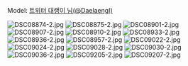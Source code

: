 ﻿---
dddd: 2024.04.06 양시숲 벚꽃
nickname: 대랭이
sns_type: x
sns_id: DaelaengI
---

<a name="DaelaengI"></a>
Model: <a href="https://x.com/DaelaengI" target="_blank">트위터 대랭이 님(@DaelaengI)</a>

![DSC08874-2.jpg](/assets/img/2024/04-06/대랭이/DSC08874-2.jpg)
![DSC08875-2.jpg](/assets/img/2024/04-06/대랭이/DSC08875-2.jpg)
![DSC08901-2.jpg](/assets/img/2024/04-06/대랭이/DSC08901-2.jpg)
![DSC08907-2.jpg](/assets/img/2024/04-06/대랭이/DSC08907-2.jpg)
![DSC08910-2.jpg](/assets/img/2024/04-06/대랭이/DSC08910-2.jpg)
![DSC08933-2.jpg](/assets/img/2024/04-06/대랭이/DSC08933-2.jpg)
![DSC08936-2.jpg](/assets/img/2024/04-06/대랭이/DSC08936-2.jpg)
![DSC08957-2.jpg](/assets/img/2024/04-06/대랭이/DSC08957-2.jpg)
![DSC09022-2.jpg](/assets/img/2024/04-06/대랭이/DSC09022-2.jpg)
![DSC09024-2.jpg](/assets/img/2024/04-06/대랭이/DSC09024-2.jpg)
![DSC09028-2.jpg](/assets/img/2024/04-06/대랭이/DSC09028-2.jpg)
![DSC09030-2.jpg](/assets/img/2024/04-06/대랭이/DSC09030-2.jpg)
![DSC09036-2.jpg](/assets/img/2024/04-06/대랭이/DSC09036-2.jpg)
![DSC09205-2.jpg](/assets/img/2024/04-06/대랭이/DSC09205-2.jpg)
![DSC09207-2.jpg](/assets/img/2024/04-06/대랭이/DSC09207-2.jpg)
